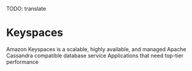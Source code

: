 TODO: translate

# Keyspaces

Amazon Keyspaces is a scalable, highly available, and managed Apache Cassandra compatible database service
Applications that need top-tier performance
